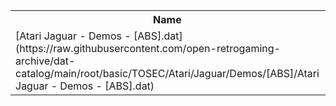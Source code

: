 <table>
<tr><th>Name</th><th>Size</th></tr>
<tr><td>
[Atari Jaguar - Demos - [ABS].dat](https://raw.githubusercontent.com/open-retrogaming-archive/dat-catalog/main/root/basic/TOSEC/Atari/Jaguar/Demos/[ABS]/Atari Jaguar - Demos - [ABS].dat)
</td><td>952</td></tr>
</table>
